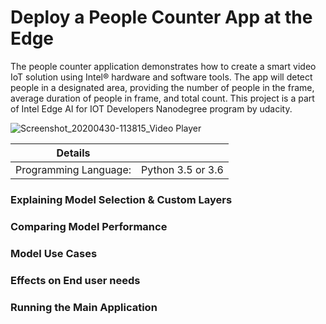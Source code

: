 # Deploy a People Counter App at the Edge

The people counter application demonstrates how to create a smart video IoT solution using Intel® hardware and software tools. The app will detect people in a designated area, providing the number of people in the frame, average duration of people in frame, and total count. This project is a part of Intel Edge AI for IOT Developers Nanodegree program by udacity.


![Screenshot_20200430-113815_Video Player](https://user-images.githubusercontent.com/34116562/80678035-ba837300-8ad7-11ea-9456-cd4ac2fb5dfb.jpg)


| Details            |              |
|-----------------------|---------------|
| Programming Language: |  Python 3.5 or 3.6 |


### Explaining Model Selection & Custom Layers


### Comparing Model Performance


### Model Use Cases


### Effects on End user needs


### Running the Main Application
